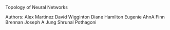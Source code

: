 Topology of Neural Networks

Authors:
Alex Martinez
David Wigginton
Diane Hamilton
Eugenie AhnA
Finn Brennan
Joseph A Jung
Shrunal Pothagoni
